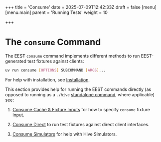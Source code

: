 +++
title = 'Consume'
date = 2025-07-09T12:42:33Z
draft = false
[menu]
  [menu.main]
    parent = 'Running Tests'
    weight = 10

+++

# The `consume` Command

The EEST `consume` command implements different methods to run EEST-generated test fixtures against clients:

```bash
uv run consume [OPTIONS] SUBCOMMAND [ARGS]...
```

For help with installation, see [Installation](../../getting_started/main.md).

This section provides help for running the EEST commands directly (as opposed to running as a `./hive` [standalone command](../hive/main.md), where applicable) see:

1. [Consume Cache & Fixture Inputs](./cache.md) for how to specify `consume` fixture input.

2. [Consume Direct](./direct.md) to run test fixtures against direct client interfaces.

3. [Consume Simulators](./simulators.md) for help with Hive Simulators.
